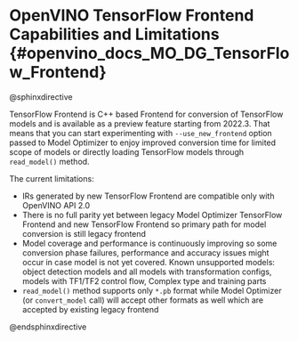 # OpenVINO TensorFlow Frontend Capabilities and Limitations {#openvino_docs_MO_DG_TensorFlow_Frontend}

@sphinxdirective

TensorFlow Frontend is C++ based Frontend for conversion of TensorFlow models and is available as a preview feature starting from 2022.3.
That means that you can start experimenting with ``--use_new_frontend`` option passed to Model Optimizer to enjoy improved conversion time for limited scope of models
or directly loading TensorFlow models through ``read_model()`` method.

The current limitations:

* IRs generated by new TensorFlow Frontend are compatible only with OpenVINO API 2.0
* There is no full parity yet between legacy Model Optimizer TensorFlow Frontend and new TensorFlow Frontend so primary path for model conversion is still legacy frontend
* Model coverage and performance is continuously improving so some conversion phase failures, performance and accuracy issues might occur in case model is not yet covered.
Known unsupported models: object detection models and all models with transformation configs, models with TF1/TF2 control flow, Complex type and training parts
* ``read_model()`` method supports only ``*.pb`` format while Model Optimizer (or ``convert_model`` call) will accept other formats as well which are accepted by existing legacy frontend

@endsphinxdirective
